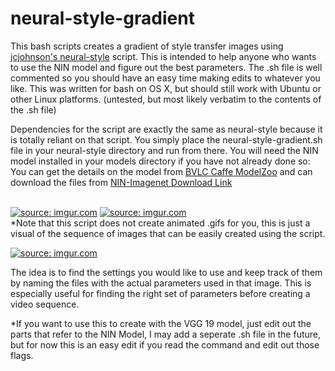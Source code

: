 # neural-style-gradient

This bash scripts creates a gradient of style transfer images using [jcjohnson's neural-style](https://github.com/jcjohnson/neural-style) script. This is intended to help anyone who wants to use the NIN model and figure out the best parameters. The .sh file is well commented so you should have an easy time making edits to whatever you like. This was written for bash on OS X, but should still work with Ubuntu or other Linux platforms. (untested, but most likely verbatim to the contents of the .sh file)

Dependencies for the script are exactly the same as neural-style because it is totally reliant on that script. You simply place the neural-style-gradient.sh file in your neural-style directory and run from there. You will need the NIN model installed in your models directory if you have not already done so: You can get the details on the model from [BVLC Caffe ModelZoo](https://github.com/BVLC/caffe/wiki/Model-Zoo) and can download the files from [NIN-Imagenet Download Link](https://drive.google.com/folderview?id=0B0IedYUunOQINEFtUi1QNWVhVVU&usp=drive_web)



<br>
<a href="http://imgur.com/vFiTXEn"><img src="http://i.imgur.com/vFiTXEn.gif" title="source: imgur.com" /></a>
<a href="http://imgur.com/h0Hse0r"><img src="http://i.imgur.com/h0Hse0r.gif" title="source: imgur.com" /></a>
<br>
*Note that this script does not create animated .gifs for you, this is just a visual of the sequence of images that can be easily created using the script.

<a href="http://imgur.com/M4uMqfO"><img src="http://i.imgur.com/M4uMqfO.png" title="source: imgur.com" /></a>

The idea is to find the settings you would like to use and keep track of them by naming the files with the actual parameters used in that image. This is especially useful for finding the right set of parameters before creating a video sequence.

*If you want to use this to create with the VGG 19 model, just edit out the parts that refer to the NIN Model, I may add a seperate .sh file in the future, but for now this is an easy edit if you read the command and edit out those flags.
